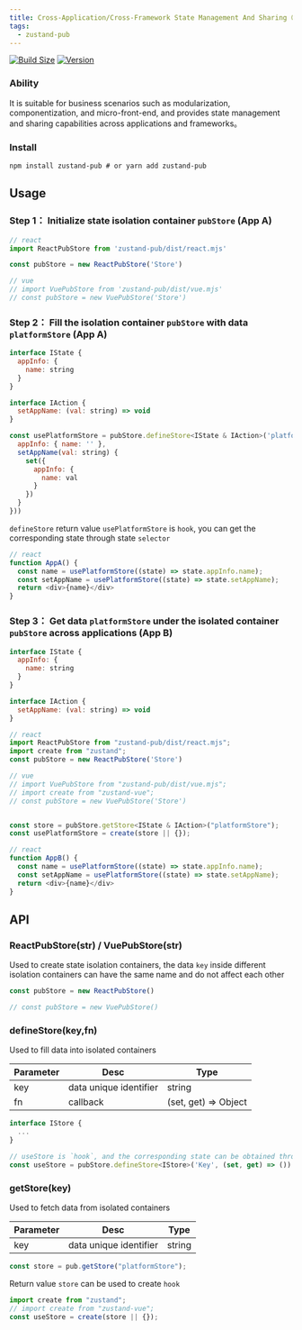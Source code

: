 ```yaml
---
title: Cross-Application/Cross-Framework State Management And Sharing（zustand-pub）
tags:
  - zustand-pub
---
```



[![Build Size](https://img.shields.io/bundlephobia/minzip/zustand-pub?label=bundle%20size)](https://bundlephobia.com/result?p=zustand-pub)
[![Version](https://img.shields.io/npm/v/zustand-pub?style=flat)](https://www.npmjs.com/package/zustand-pub)


### Ability

It is suitable for business scenarios such as modularization, componentization, and micro-front-end, and provides state management and sharing capabilities across applications and frameworks。


### Install
```shell
npm install zustand-pub # or yarn add zustand-pub
```


## Usage

### Step 1： Initialize state isolation container `pubStore` (App A)
```js
// react
import ReactPubStore from 'zustand-pub/dist/react.mjs'

const pubStore = new ReactPubStore('Store')

// vue
// import VuePubStore from 'zustand-pub/dist/vue.mjs' 
// const pubStore = new VuePubStore('Store')
```

### Step 2： Fill the isolation container `pubStore` with data `platformStore` (App A)
```js
interface IState {
  appInfo: {
    name: string
  }
}

interface IAction {
  setAppName: (val: string) => void
}

const usePlatformStore = pubStore.defineStore<IState & IAction>('platformStore', (set) => ({
  appInfo: { name: '' },
  setAppName(val: string) {
    set({
      appInfo: {
        name: val
      }
    })
  }
}))
```
`defineStore` return value `usePlatformStore` is `hook`, you can get the corresponding state through state `selector`
```js
// react
function AppA() {
  const name = usePlatformStore((state) => state.appInfo.name);
  const setAppName = usePlatformStore((state) => state.setAppName);
  return <div>{name}</div>
}
``` 

### Step 3： Get data `platformStore` under the isolated container `pubStore` across applications (App B)
```js
interface IState {
  appInfo: {
    name: string
  }
}

interface IAction {
  setAppName: (val: string) => void
}

// react
import ReactPubStore from "zustand-pub/dist/react.mjs";
import create from "zustand";
const pubStore = new ReactPubStore('Store')

// vue
// import VuePubStore from "zustand-pub/dist/vue.mjs";
// import create from "zustand-vue";
// const pubStore = new VuePubStore('Store')


const store = pubStore.getStore<IState & IAction>("platformStore");
const usePlatformStore = create(store || {});

// react
function AppB() {
  const name = usePlatformStore((state) => state.appInfo.name);
  const setAppName = usePlatformStore((state) => state.setAppName);
  return <div>{name}</div>
}

```

## API

### ReactPubStore(str) / VuePubStore(str)
Used to create state isolation containers, the data `key` inside different isolation containers can have the same name and do not affect each other
```js
const pubStore = new ReactPubStore() 

// const pubStore = new VuePubStore() 
```

### defineStore(key,fn)
Used to fill data into isolated containers

Parameter | Desc | Type 
--- | --- | --- 
key | data unique identifier | string
fn | callback | (set, get) => Object


```js
interface IStore {
  ...
}

// useStore is `hook`, and the corresponding state can be obtained through state `selector`
const useStore = pubStore.defineStore<IStore>('Key', (set, get) => ())
```


### getStore(key)

Used to fetch data from isolated containers

Parameter | Desc | Type 
--- | --- | --- 
key | data unique identifier | string

```js
const store = pub.getStore("platformStore");
```
Return value `store` can be used to create `hook`
```js
import create from "zustand";
// import create from "zustand-vue";
const useStore = create(store || {});
```



